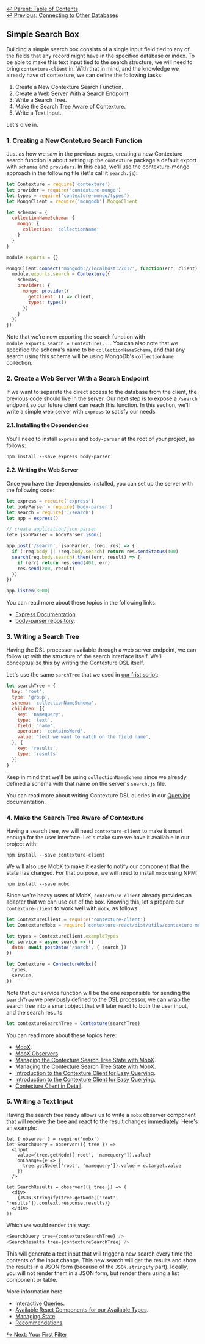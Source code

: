 ﻿[↩  Parent: Table of Contents](../README.md)  
[↩  Previous: Connecting to Other Databases](connecting-other-databases.md)

## Simple Search Box

Building a simple search box consists of a single input field tied to
any of the fields that any record might have in the specified database
or index. To be able to make this text input tied to the search
structure, we will need to bring `contexture-client` in.  With that in
mind, and the knowledge we already have of contexture, we can define
the following tasks:

1. Create a New Contexture Search Function.
2. Create a Web Server With a Search Endpoint
3. Write a Search Tree.
4. Make the Search Tree Aware of Contexture.
5. Write a Text Input.

Let's dive in.

### 1. Creating a New Conteture Search Function

Just as how we saw in the previous pages, creating a new Contexture
search function is about setting up the `contexture` package's default
export with `schemas` and `providers`. In this case, we'll use the
contexture-mongo approach in the following file (let's call it
`search.js`):

```javascript
let Contexture = require('contexture')
let provider = require('contexture-mongo')
let types = require('contexture-mongo/types')
let MongoClient = require('mongodb').MongoClient

let schemas = {
  collectionNameSchema: {
    mongo: {
      collection: 'collectionName'
    }
  }
}

module.exports = {}

MongoClient.connect('mongodb://localhost:27017', function(err, client) {
  module.exports.search = Contexture({
    schemas,
    providers: {
      mongo: provider({
        getClient: () => client,
        types: types()
      })
    }
  })
})
```

Note that we're now exporting the search function with
`module.exports.search = Contexture(...`. You can also note that we
specified the schema's name to be `collectionNameSchema`, and that any
search using this schema will be using MongoDb's `collectionName`
collection.

### 2. Create a Web Server With a Search Endpoint

If we want to separate the direct access to the database from the
client, the previous code should live in the server.  Our next step is
to expose a `/search` endpoint so our future client can reach this
function. In this section, we'll write a simple web server with
`express` to satisfy our needs.

#### 2.1. Installing the Dependencies

You'll need to install `express` and `body-parser` at the root of your
project, as follows:

    npm install --save express body-parser

#### 2.2. Writing the Web Server

Once you have the dependencies installed, you can set up the server
with the following code:

```javascript
let express = require('express')
let bodyParser = require('body-parser')
let search = require('./search')
let app = express()

// create application/json parser
lete jsonParser = bodyParser.json()

app.post('/search', jsonParser, (req, res) => {
  if (!req.body || !req.body.search) return res.sendStatus(400)
  search(req.body.search).then((err, result) => {
    if (err) return res.send(401, err)
    res.send(200, result)
  })
})

app.listen(3000)
```

You can read more about these topics in the following links:

- [Express Documentation](https://expressjs.com/en/api.html).
- [body-parser repository](https://github.com/expressjs/body-parser).

### 3. Writing a Search Tree

Having the DSL processor available through a web server endpoint, we
can follow up with the structure of the search interface itself. We'll
conceptualize this by writing the Contexture DSL itself.

Let's use the same `sarchTree` that we used in [our frist
script](first-script.md):

```javascript
let searchTree = {
  key: 'root',
  type: 'group',
  schema: 'collectionNameSchema',
  children: [{
    key: 'namequery',
    type: 'text',
    field: 'name',
    operator: 'containsWord',
    value: 'text we want to match on the field name',
  }, {
    key: 'results',
    type: 'results'
  }]
}
```

Keep in mind that we'll be using `collectionNameSchema` since we
already defined a schema with that name on the server's `search.js`
file.

You can read more about writing Contexture DSL queries in our
[Querying](../querying/README.md) documentation.

### 4. Make the Search Tree Aware of Contexture

Having a search tree, we will need `contexture-client` to make it
smart enough for the user interface. Let's make sure we have it
available in our project with:

    npm install --save contexture-client

We will also use MobX to make it easier to notify our component that
the state has changed. For that purpose, we will need to install
`mobx` using NPM:

    npm install --save mobx

Since we're heavy users of MobX, `contexture-client` already
provides an adapter that we can use out of the box. Knowing this,
let's prepare our `contexture-client` to work well with
`mobx`, as follows:


```javascript
let ContextureClient = require('contexture-client')
let ContextureMobx = require('contexture-react/dist/utils/contexture-mobx')

let types = ContextureClient.exampleTypes
let service = async search => ({
  data: await postData('/sarch', { search })
})

let Contexture = ContextureMobx({
  types,
  service,
})
```

Note that our service function will be the one responsible for sending
the `searchTree` we previously defined to the DSL processor, we can
wrap the search tree into a smart object that will later react to both
the user input, and the search results.

```javascript
let contextureSearchTree = Contexture(searchTree)
```

You can read more about these topics here:

- [MobX](https://mobx.js.org/).
- [MobX Observers](https://mobx.js.org/refguide/observer-component.html).
- [Managing the Contexture Search Tree State with MobX](../managing-state/mobx.md).
- [Managing the Contexture Search Tree State with MobX](../managing-state/mobx.md).
- [Introduction to the Contexture Client for Easy Querying](../querying/interactive-queries/contexture-client.md).
- [Introduction to the Contexture Client for Easy Querying](../querying/interactive-queries/contexture-client.md).
- [Contexture Client in Detail](../under-the-hood/contexture-client.md).

### 5. Writing a Text Input

Having the search tree ready allows us to write a `mobx` observer
component that will receive the tree and react to the result changes
immediately. Here's an example:

```
let { observer } = require('mobx')
let SearchQuery = observer(({ tree }) =>
  <input
    value={tree.getNode(['root', 'namequery']).value}
    onChange={e => {
      tree.getNode(['root', 'namequery']).value = e.target.value
    }}
  />

let SearchResults = observer(({ tree }) => (
  <div>
    {JSON.stringify(tree.getNode(['root', 'results']).context.response.results)}
  </div>
))
```

Which we would render this way:

```javascript
<SearchQuery tree={contextureSearchTree} />
<SearchResults tree={contextureSearchTree} />
```

This will generate a text input that will trigger a new search every
time the contents of the input change. This new search will get the
results and show the results in a JSON form (because of the
`JSON.stringify` part). Ideally, you will not render them in a JSON
form, but render them using a list component or table.

More information here:

- [Interactive Queries](../interactive-queries/README.md).
- [Available React Components for our Available Types](../types/react-components.md).
- [Managing State](../managing-state/README.md).
- [Recommendations](../recommendations/README.md).

[↪ Next: Your First Filter](your-first-filter.md)
